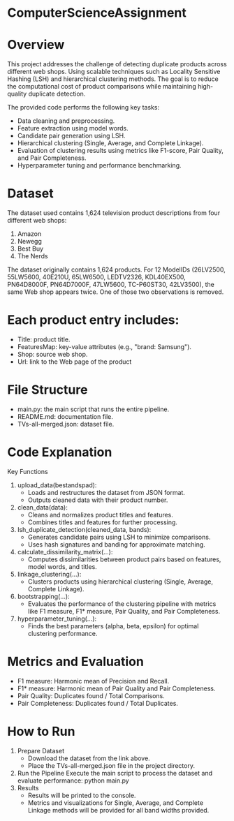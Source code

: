 # ComputerScienceAssignment

# Overview
This project addresses the challenge of detecting duplicate products across different web shops. Using scalable techniques such as Locality Sensitive Hashing (LSH) and hierarchical clustering methods. The goal is to reduce the computational cost of product comparisons while maintaining high-quality duplicate detection.

The provided code performs the following key tasks:
* Data cleaning and preprocessing.
* Feature extraction using model words.
* Candidate pair generation using LSH.
* Hierarchical clustering (Single, Average, and Complete Linkage).
* Evaluation of clustering results using metrics like F1-score, Pair Quality, and Pair Completeness.
* Hyperparameter tuning and performance benchmarking.

# Dataset
The dataset used contains 1,624 television product descriptions from four different web shops:
1. Amazon
2. Newegg
3. Best Buy
4. The Nerds

The dataset originally contains 1,624 products. For 12 ModelIDs (26LV2500, 55LW5600, 40E210U, 65LW6500, LEDTV2326, KDL40EX500, PN64D8000F, PN64D7000F, 47LW5600, TC-P60ST30, 42LV3500), the same Web shop appears twice. One of those two observations is removed.

# Each product entry includes:
* Title: product title.
* FeaturesMap: key-value attributes (e.g., "brand: Samsung").
* Shop: source web shop.
* Url: link to the Web page of the product

# File Structure
* main.py: the main script that runs the entire pipeline.
* README.md: documentation file.
* TVs-all-merged.json: dataset file.

# Code Explanation
Key Functions
1. upload_data(bestandspad):
    * Loads and restructures the dataset from JSON format.
    * Outputs cleaned data with their product number.
2. clean_data(data):
    * Cleans and normalizes product titles and features.
    * Combines titles and features for further processing.
3. lsh_duplicate_detection(cleaned_data, bands):
    * Generates candidate pairs using LSH to minimize comparisons.
    * Uses hash signatures and banding for approximate matching.
4. calculate_dissimilarity_matrix(...):
    * Computes dissimilarities between product pairs based on features, model words, and titles.
5. linkage_clustering(...):
    * Clusters products using hierarchical clustering (Single, Average, Complete Linkage).
6. bootstrapping(...):
    * Evaluates the performance of the clustering pipeline with metrics like F1 measure, F1* measure, Pair Quality, and Pair Completeness.
7. hyperparameter_tuning(...):
    * Finds the best parameters (alpha, beta, epsilon) for optimal clustering performance.

# Metrics and Evaluation
* F1 measure: Harmonic mean of Precision and Recall.
* F1* measure: Harmonic mean of Pair Quality and Pair Completeness.
* Pair Quality: Duplicates found / Total Comparisons.
* Pair Completeness: Duplicates found / Total Duplicates.

# How to Run
1. Prepare Dataset
    * Download the dataset from the link above.
    * Place the TVs-all-merged.json file in the project directory.
2. Run the Pipeline Execute the main script to process the dataset and evaluate performance: python main.py
3. Results
    * Results will be printed to the console.
    * Metrics and visualizations for Single, Average, and Complete Linkage methods will be provided for all band widths provided.


